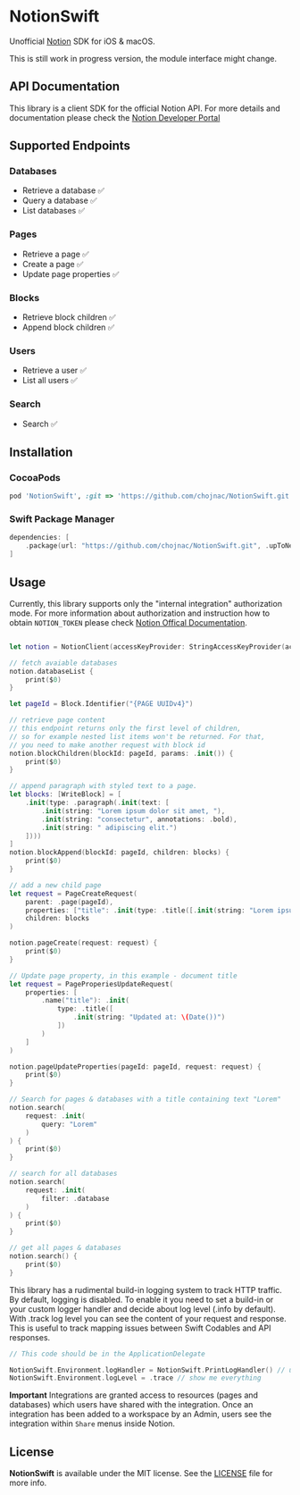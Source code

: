 # NotionSwift

Unofficial [Notion](https://www.notion.so) SDK for iOS & macOS. 

This is still work in progress version, the module interface might change.

## API Documentation

This library is a client SDK for the official Notion API. 
For more details and documentation please check the [Notion Developer Portal](https://developers.notion.com/)

## Supported Endpoints

### Databases
 * Retrieve a database ✅
 * Query a database ✅
 * List databases ✅
 
### Pages
* Retrieve a page ✅
* Create a page ✅
* Update page properties ✅

### Blocks 
* Retrieve block children ✅
* Append block children ✅

### Users
* Retrieve a user ✅
* List all users ✅

### Search 
* Search ✅


## Installation

### CocoaPods

```ruby
pod 'NotionSwift', :git => 'https://github.com/chojnac/NotionSwift.git'
```

### Swift Package Manager

```swift
dependencies: [
    .package(url: "https://github.com/chojnac/NotionSwift.git", .upToNextMajor("0.1.0"))
]
```

## Usage

Currently, this library supports only the "internal integration" authorization mode. For more information about authorization and 
instruction how to obtain `NOTION_TOKEN` please check [Notion Offical Documentation](https://developers.notion.com/docs/authorization).

```swift

let notion = NotionClient(accessKeyProvider: StringAccessKeyProvider(accessKey: "{NOTION_TOKEN}"))

// fetch avaiable databases
notion.databaseList {
    print($0)
}

let pageId = Block.Identifier("{PAGE UUIDv4}")

// retrieve page content
// this endpoint returns only the first level of children, 
// so for example nested list items won't be returned. For that, 
// you need to make another request with block id
notion.blockChildren(blockId: pageId, params: .init()) {
    print($0)
}

// append paragraph with styled text to a page.
let blocks: [WriteBlock] = [
    .init(type: .paragraph(.init(text: [
        .init(string: "Lorem ipsum dolor sit amet, "),
        .init(string: "consectetur", annotations: .bold),
        .init(string: " adipiscing elit.")
    ])))
]
notion.blockAppend(blockId: pageId, children: blocks) {
    print($0)
}

// add a new child page
let request = PageCreateRequest(
    parent: .page(pageId), 
    properties: ["title": .init(type: .title([.init(string: "Lorem ipsum \(Date())")]))],
    children: blocks
)

notion.pageCreate(request: request) {
    print($0)
}

// Update page property, in this example - document title
let request = PageProperiesUpdateRequest(
    properties: [
        .name("title"): .init(
            type: .title([
                .init(string: "Updated at: \(Date())")
            ])
        )
    ]
)

notion.pageUpdateProperties(pageId: pageId, request: request) {
    print($0)
}

// Search for pages & databases with a title containing text "Lorem"
notion.search(
    request: .init(
        query: "Lorem"
    )
) {
    print($0)
}

// search for all databases 
notion.search(
    request: .init(
        filter: .database
    )
) {
    print($0)
}

// get all pages & databases
notion.search() {
    print($0)
}
```

This library has a rudimental build-in logging system to track HTTP traffic. 
By default, logging is disabled. 
To enable it you need to set a build-in or your custom logger handler and decide about log level (.info by default). With .track log level you can see the content of your request and response. This is useful to track mapping issues between Swift Codables and API responses.

```swift
// This code should be in the ApplicationDelegate

NotionSwift.Environment.logHandler = NotionSwift.PrintLogHandler() // uses print command
NotionSwift.Environment.logLevel = .trace // show me everything

```

**Important**
Integrations are granted access to resources (pages and databases) which users have shared with the integration. Once an integration has been added to a workspace by an Admin, users see the integration within `Share` menus inside Notion.

## License

**NotionSwift** is available under the MIT license. See the [LICENSE](https://github.com/chojnac/NotionSwift/blob/master/LICENSE) file for more info.
